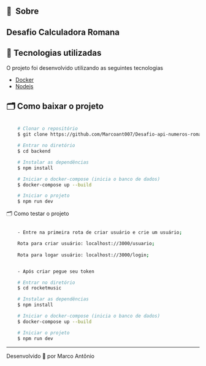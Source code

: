 

## 🔖&nbsp; Sobre

Desafio Calculadora Romana
---

## 🚀 Tecnologias utilizadas

O projeto foi desenvolvido utilizando as seguintes tecnologias

- [Docker](https://reactjs.org)
- [Nodejs](https://redux.org)


## 🗂 Como baixar o projeto

```bash

    # Clonar o repositório
    $ git clone https://github.com/Marcoant007/Desafio-api-numeros-romanos.git

    # Entrar no diretório
    $ cd backend

    # Instalar as dependências
    $ npm install

    # Iniciar o docker-compose (inicia o banco de dados)
    $ docker-compose up --build 

    # Iniciar o projeto
    $ npm run dev
```

 🗂 Como testar o projeto

```bash

    - Entre na primeira rota de criar usuário e crie um usuário;

    Rota para criar usuário: localhost://3000/usuario;
    
    Rota para logar usuário: localhost://3000/login;


    - Após criar pegue seu token 

    # Entrar no diretório
    $ cd rocketmusic

    # Instalar as dependências
    $ npm install

    # Iniciar o docker-compose (inicia o banco de dados)
    $ docker-compose up --build 

    # Iniciar o projeto
    $ npm run dev
```

---

Desenvolvido 💜 por Marco Antônio
